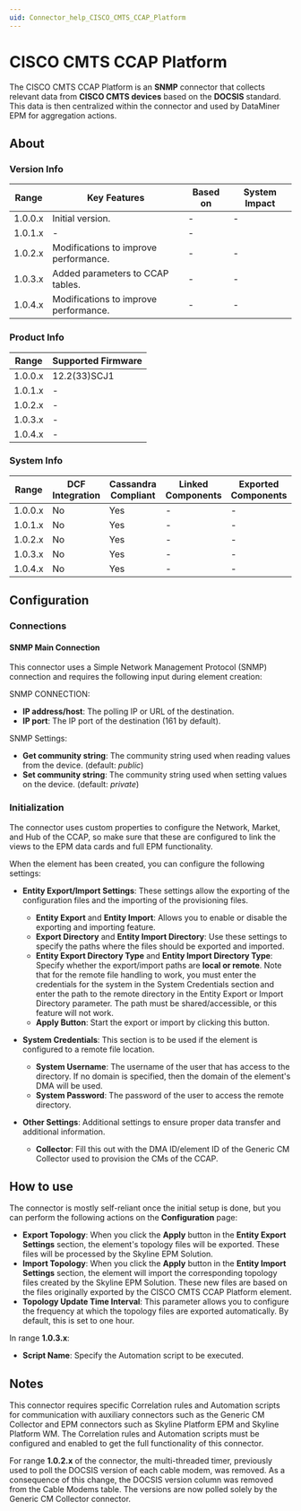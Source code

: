 ```yaml
---
uid: Connector_help_CISCO_CMTS_CCAP_Platform
---
```


# CISCO CMTS CCAP Platform

The CISCO CMTS CCAP Platform is an **SNMP** connector that collects relevant data from **CISCO CMTS devices** based on the **DOCSIS** standard. This data is then centralized within the connector and used by DataMiner EPM for aggregation actions.

## About

### Version Info

| **Range** | **Key Features**                      | **Based on** | **System Impact** |
|-----------|---------------------------------------|--------------|-------------------|
| 1.0.0.x   | Initial version.                      | \-           | \-                |
| 1.0.1.x   | \-                                    | \-           |                   |
| 1.0.2.x   | Modifications to improve performance. | \-           | \-                |
| 1.0.3.x   | Added parameters to CCAP tables.      | \-           | \-                |
| 1.0.4.x   | Modifications to improve performance. | \-           | \-                |

### Product Info

| Range     | Supported Firmware     |
|-----------|------------------------|
| 1.0.0.x   | 12.2(33)SCJ1           |
| 1.0.1.x   | \-                     |
| 1.0.2.x   | \-                     |
| 1.0.3.x   | \-                     |
| 1.0.4.x   | \-                     |

### System Info

| Range     | DCF Integration     | Cassandra Compliant     | Linked Components     | Exported Components     |
|-----------|---------------------|-------------------------|-----------------------|-------------------------|
| 1.0.0.x   | No                  | Yes                     | \-                    | \-                      |
| 1.0.1.x   | No                  | Yes                     | \-                    | \-                      |
| 1.0.2.x   | No                  | Yes                     | \-                    | \-                      |
| 1.0.3.x   | No                  | Yes                     | \-                    | \-                      |
| 1.0.4.x   | No                  | Yes                     | \-                    | \-                      |

## Configuration

### Connections

#### SNMP Main Connection

This connector uses a Simple Network Management Protocol (SNMP) connection and requires the following input during element creation:

SNMP CONNECTION:

- **IP address/host**: The polling IP or URL of the destination.
- **IP port**: The IP port of the destination (161 by default).

SNMP Settings:

- **Get community string**: The community string used when reading values from the device. (default: *public*)
- **Set community string**: The community string used when setting values on the device. (default: *private*)

### Initialization

The connector uses custom properties to configure the Network, Market, and Hub of the CCAP, so make sure that these are configured to link the views to the EPM data cards and full EPM functionality.

When the element has been created, you can configure the following settings:

- **Entity Export/Import Settings**: These settings allow the exporting of the configuration files and the importing of the provisioning files.

  - **Entity Export** and **Entity Import**: Allows you to enable or disable the exporting and importing feature.
  - **Export Directory** and **Entity Import Directory**: Use these settings to specify the paths where the files should be exported and imported.
  - **Entity Export Directory Type** and **Entity Import Directory Type**: Specify whether the export/import paths are **local or remote**. Note that for the remote file handling to work, you must enter the credentials for the system in the System Credentials section and enter the path to the remote directory in the Entity Export or Import Directory parameter. The path must be shared/accessible, or this feature will not work.
  - **Apply Button**: Start the export or import by clicking this button.

- **System Credentials**: This section is to be used if the element is configured to a remote file location.

  - **System Username**: The username of the user that has access to the directory. If no domain is specified, then the domain of the element's DMA will be used.
  - **System Password**: The password of the user to access the remote directory.

- **Other Settings**: Additional settings to ensure proper data transfer and additional information.

  - **Collector**: Fill this out with the DMA ID/element ID of the Generic CM Collector used to provision the CMs of the CCAP.

## How to use

The connector is mostly self-reliant once the initial setup is done, but you can perform the following actions on the **Configuration** page:

- **Export Topology**: When you click the **Apply** button in the **Entity Export Settings** section, the element's topology files will be exported. These files will be processed by the Skyline EPM Solution.
- **Import Topology**: When you click the **Apply** button in the **Entity Import Settings** section, the element will import the corresponding topology files created by the Skyline EPM Solution. These new files are based on the files originally exported by the CISCO CMTS CCAP Platform element.
- **Topology Update Time Interval**: This parameter allows you to configure the frequency at which the topology files are exported automatically. By default, this is set to one hour.

In range **1.0.3.x**:

- **Script Name**: Specify the Automation script to be executed.

## Notes

This connector requires specific Correlation rules and Automation scripts for communication with auxiliary connectors such as the Generic CM Collector and EPM connectors such as Skyline Platform EPM and Skyline Platform WM. The Correlation rules and Automation scripts must be configured and enabled to get the full functionality of this connector.

For range **1.0.2.x** of the connector, the multi-threaded timer, previously used to poll the DOCSIS version of each cable modem, was removed. As a consequence of this change, the DOCSIS version column was removed from the Cable Modems table. The versions are now polled solely by the Generic CM Collector connector.
